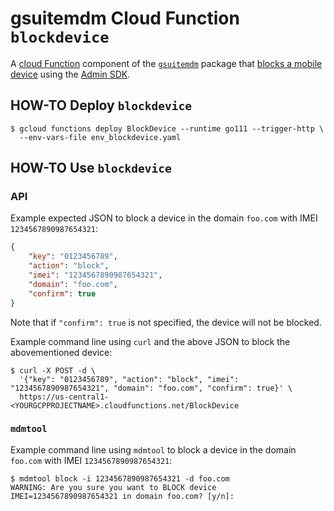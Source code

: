 # gsuitemdm Cloud Function `blockdevice` #

A [cloud Function](https://cloud.google.com/functions/) component of the [`gsuitemdm`](https://github.com/rickt/gsuitemdm) package that [blocks a mobile device](https://developers.google.com/admin-sdk/directory/v1/reference/mobiledevices/action) using the [Admin SDK](https://developers.google.com/admin-sdk).

## HOW-TO Deploy `blockdevice` ##
```
$ gcloud functions deploy BlockDevice --runtime go111 --trigger-http \
  --env-vars-file env_blockdevice.yaml
```

## HOW-TO Use `blockdevice` ##

### API ###
Example expected JSON to block a device in the domain `foo.com` with IMEI `1234567890987654321`:
```json
{
	"key": "0123456789",
	"action": "block",
	"imei": "1234567890987654321",
	"domain": "foo.com",
	"confirm": true
}
```

Note that if `"confirm": true` is not specified, the device will not be blocked. 

Example command line using `curl` and the above JSON to block the abovementioned device:

```
$ curl -X POST -d \
  '{"key": "0123456789", "action": "block", "imei": "1234567890987654321", "domain": "foo.com", "confirm": true}' \
  https://us-central1-<YOURGCPPROJECTNAME>.cloudfunctions.net/BlockDevice
```

### `mdmtool` ##
Example command line using `mdmtool` to block a device in the domain `foo.com` with IMEI `1234567890987654321`:
```
$ mdmtool block -i 1234567890987654321 -d foo.com
WARNING: Are you sure you want to BLOCK device IMEI=1234567890987654321 in domain foo.com? [y/n]: 
```
